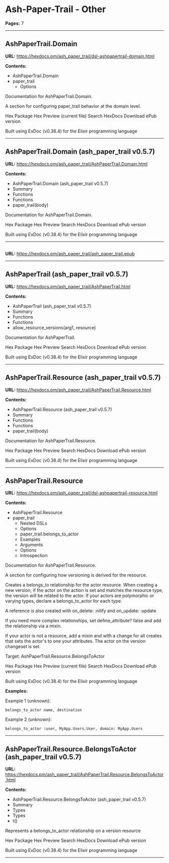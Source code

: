 # Ash-Paper-Trail - Other

**Pages:** 7

---

## AshPaperTrail.Domain

**URL:** https://hexdocs.pm/ash_paper_trail/dsl-ashpapertrail-domain.html

**Contents:**
- AshPaperTrail.Domain
- paper_trail
  - Options

Documentation for AshPaperTrail.Domain.

A section for configuring paper_trail behavior at the domain level.

Hex Package Hex Preview (current file) Search HexDocs Download ePub version

Built using ExDoc (v0.38.4) for the Elixir programming language

---

## AshPaperTrail.Domain (ash_paper_trail v0.5.7)

**URL:** https://hexdocs.pm/ash_paper_trail/AshPaperTrail.Domain.html

**Contents:**
- AshPaperTrail.Domain (ash_paper_trail v0.5.7)
- Summary
- Functions
- Functions
- paper_trail(body)

Documentation for AshPaperTrail.Domain.

Hex Package Hex Preview Search HexDocs Download ePub version

Built using ExDoc (v0.38.4) for the Elixir programming language

---

## 

**URL:** https://hexdocs.pm/ash_paper_trail/ash_paper_trail.epub

---

## AshPaperTrail (ash_paper_trail v0.5.7)

**URL:** https://hexdocs.pm/ash_paper_trail/AshPaperTrail.html

**Contents:**
- AshPaperTrail (ash_paper_trail v0.5.7)
- Summary
- Functions
- Functions
- allow_resource_versions(arg1, resource)

Documentation for AshPaperTrail.

Hex Package Hex Preview Search HexDocs Download ePub version

Built using ExDoc (v0.38.4) for the Elixir programming language

---

## AshPaperTrail.Resource (ash_paper_trail v0.5.7)

**URL:** https://hexdocs.pm/ash_paper_trail/AshPaperTrail.Resource.html

**Contents:**
- AshPaperTrail.Resource (ash_paper_trail v0.5.7)
- Summary
- Functions
- Functions
- paper_trail(body)

Documentation for AshPaperTrail.Resource.

Hex Package Hex Preview Search HexDocs Download ePub version

Built using ExDoc (v0.38.4) for the Elixir programming language

---

## AshPaperTrail.Resource

**URL:** https://hexdocs.pm/ash_paper_trail/dsl-ashpapertrail-resource.html

**Contents:**
- AshPaperTrail.Resource
- paper_trail
  - Nested DSLs
  - Options
  - paper_trail.belongs_to_actor
  - Examples
  - Arguments
  - Options
  - Introspection

Documentation for AshPaperTrail.Resource.

A section for configuring how versioning is derived for the resource.

Creates a belongs_to relationship for the actor resource. When creating a new version, if the actor on the action is set and matches the resource type, the version will be related to the actor. If your actors are polymorphic or varying types, declare a belongs_to_actor for each type.

A reference is also created with on_delete: :nilify and on_update: :update

If you need more complex relationships, set define_attribute? false and add the relationship via a mixin.

If your actor is not a resource, add a mixin and with a change for all creates that sets the actor's to one your attributes. The actor on the version changeset is set.

Target: AshPaperTrail.Resource.BelongsToActor

Hex Package Hex Preview (current file) Search HexDocs Download ePub version

Built using ExDoc (v0.38.4) for the Elixir programming language

**Examples:**

Example 1 (unknown):
```unknown
belongs_to_actor name, destination
```

Example 2 (unknown):
```unknown
belongs_to_actor :user, MyApp.Users.User, domain: MyApp.Users
```

---

## AshPaperTrail.Resource.BelongsToActor (ash_paper_trail v0.5.7)

**URL:** https://hexdocs.pm/ash_paper_trail/AshPaperTrail.Resource.BelongsToActor.html

**Contents:**
- AshPaperTrail.Resource.BelongsToActor (ash_paper_trail v0.5.7)
- Summary
- Types
- Types
- t()

Represents a belongs_to_actor relationship on a version resource

Hex Package Hex Preview Search HexDocs Download ePub version

Built using ExDoc (v0.38.4) for the Elixir programming language

---
